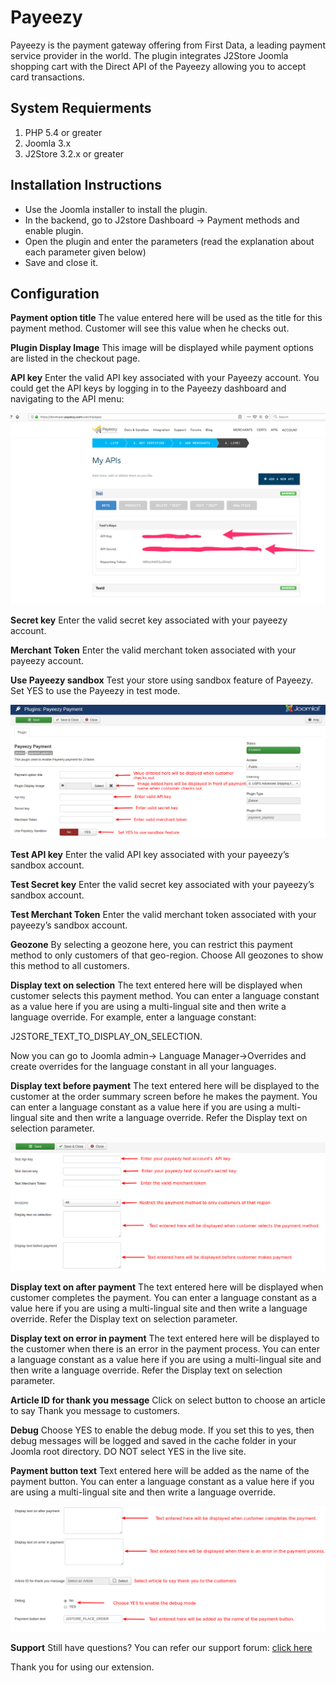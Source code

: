 # Payeezy

Payeezy is the payment gateway offering from First Data, a leading payment service provider in the world. The plugin integrates J2Store Joomla shopping cart with the Direct API of the Payeezy allowing you to accept card transactions.

## System Requierments <a id="system-requierments"></a>

1. PHP 5.4 or greater
2. Joomla 3.x
3. J2Store 3.2.x or greater

## Installation Instructions <a id="installation-instructions"></a>

* Use the Joomla installer to install the plugin.
* In the backend, go to J2store Dashboard -&gt; Payment methods and enable plugin.
* Open the plugin and enter the parameters \(read the explanation about each parameter given below\)
* Save and close it.

## Configuration <a id="configuration"></a>

**Payment option title** The value entered here will be used as the title for this payment method. Customer will see this value when he checks out.

**Plugin Display Image** This image will be displayed while payment options are listed in the checkout page.

**API key** Enter the valid API key associated with your Payeezy account. You could get the API keys by logging in to the Payeezy dashboard and navigating to the API menu:

![pay](https://raw.githubusercontent.com/j2store/doc-images/master/payment-methods/payeezy/payeezy.png)

 **Secret key** Enter the valid secret key associated with your payeezy account.

**Merchant Token** Enter the valid merchant token associated with your payeezy account.

**Use Payeezy sandbox** Test your store using sandbox feature of Payeezy. Set YES to use the Payeezy in test mode.

![payeezypay](https://raw.githubusercontent.com/j2store/doc-images/master/payment-methods/payeezy/payeezy_01.png)

**Test API key** Enter the valid API key associated with your payeezy’s sandbox account.

**Test Secret key** Enter the valid secret key associated with your payeezy’s sandbox account.

**Test Merchant Token** Enter the valid merchant token associated with your payeezy’s sandbox account.

**Geozone** By selecting a geozone here, you can restrict this payment method to only customers of that geo-region. Choose All geozones to show this method to all customers.

**Display text on selection** The text entered here will be displayed when customer selects this payment method. You can enter a language constant as a value here if you are using a multi-lingual site and then write a language override. For example, enter a language constant:

J2STORE_TEXT_TO_DISPLAY_ON\_SELECTION.

Now you can go to Joomla admin-&gt; Language Manager-&gt;Overrides and create overrides for the language constant in all your languages.

**Display text before payment** The text entered here will be displayed to the customer at the order summary screen before he makes the payment. You can enter a language constant as a value here if you are using a multi-lingual site and then write a language override. Refer the Display text on selection parameter.

 

![payeezyplugin](https://raw.githubusercontent.com/j2store/doc-images/master/payment-methods/payeezy/payeezy_02.png)

**Display text on after payment** The text entered here will be displayed when customer completes the payment. You can enter a language constant as a value here if you are using a multi-lingual site and then write a language override. Refer the Display text on selection parameter.

**Display text on error in payment** The text entered here will be displayed to the customer when there is an error in the payment process. You can enter a language constant as a value here if you are using a multi-lingual site and then write a language override. Refer the Display text on selection parameter.

**Article ID for thank you message** Click on select button to choose an article to say Thank you message to customers.

**Debug** Choose YES to enable the debug mode. If you set this to yes, then debug messages will be logged and saved in the cache folder in your Joomla root directory. DO NOT select YES in the live site.

**Payment button text** Text entered here will be added as the name of the payment button. You can enter a language constant as a value here if you are using a multi-lingual site and then write a language override.

![payeezy3](https://raw.githubusercontent.com/j2store/doc-images/master/payment-methods/payeezy/payeezy_03.png)

**Support** Still have questions? You can refer our support forum: [click here](http://j2store.org/forum/index.html)

Thank you for using our extension.

